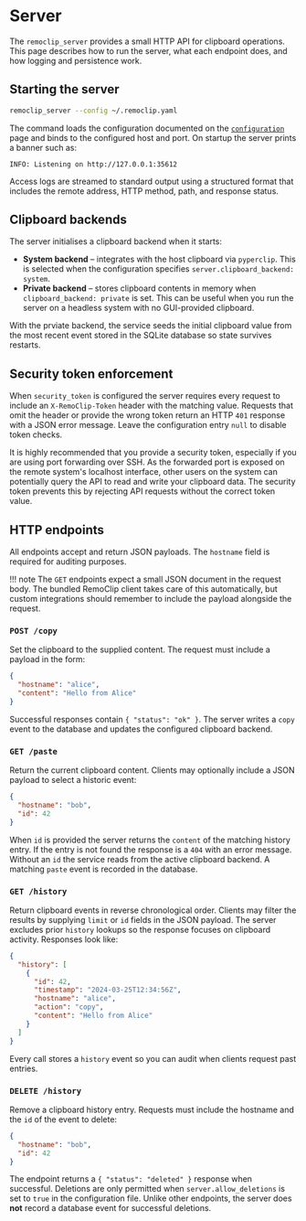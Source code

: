 # Server

The `remoclip_server` provides a small HTTP API for clipboard operations. This page describes how to run the server, what each endpoint does, and how logging and persistence work.

## Starting the server

```bash
remoclip_server --config ~/.remoclip.yaml
```

The command loads the configuration documented on the
[`configuration`](configuration.md) page and binds to the configured host and
port. On startup the server prints a banner such as:

```
INFO: Listening on http://127.0.0.1:35612
```

Access logs are streamed to standard output using a structured format that
includes the remote address, HTTP method, path, and response status.

## Clipboard backends

The server initialises a clipboard backend when it starts:

- **System backend** – integrates with the host clipboard via `pyperclip`. This
  is selected when the configuration specifies `server.clipboard_backend: system`.
- **Private backend** – stores clipboard contents in memory when `clipboard_backend: private` is set. This can be useful when you run the server on a headless system with no GUI-provided clipboard.

With the prviate backend, the service seeds the initial clipboard value from
the most recent event stored in the SQLite database so state survives restarts.

## Security token enforcement

When `security_token` is configured the server requires every request to include an `X-RemoClip-Token` header with the matching value. Requests that omit the header or provide the wrong token return an HTTP `401` response with a JSON error message. Leave the configuration entry `null` to disable token checks.

It is highly recommended that you provide a security token, especially if you are using port forwarding over SSH. As the forwarded port is exposed on the remote system's localhost interface, other users on the system can potentially query the API to read and write your clipboard data. The security token prevents this by rejecting API requests without the correct token value.


## HTTP endpoints

All endpoints accept and return JSON payloads. The `hostname` field is required
for auditing purposes.

!!! note
    The `GET` endpoints expect a small JSON document in the request body. The
    bundled RemoClip client takes care of this automatically, but custom
    integrations should remember to include the payload alongside the request.

### `POST /copy`

Set the clipboard to the supplied content. The request must include a payload in
the form:

```json
{
  "hostname": "alice",
  "content": "Hello from Alice"
}
```

Successful responses contain `{ "status": "ok" }`. The server writes a
`copy` event to the database and updates the configured clipboard backend.

### `GET /paste`

Return the current clipboard content. Clients may optionally include a JSON
payload to select a historic event:

```json
{
  "hostname": "bob",
  "id": 42
}
```

When `id` is provided the server returns the `content` of the matching history
entry. If the entry is not found the response is a `404` with an error message.
Without an `id` the service reads from the active clipboard backend. A matching
`paste` event is recorded in the database.

### `GET /history`

Return clipboard events in reverse chronological order. Clients may filter the
results by supplying `limit` or `id` fields in the JSON payload. The server
excludes prior `history` lookups so the response focuses on clipboard activity.
Responses look like:

```json
{
  "history": [
    {
      "id": 42,
      "timestamp": "2024-03-25T12:34:56Z",
      "hostname": "alice",
      "action": "copy",
      "content": "Hello from Alice"
    }
  ]
}
```

Every call stores a `history` event so you can audit when clients request
past entries.

### `DELETE /history`

Remove a clipboard history entry. Requests must include the hostname and the
`id` of the event to delete:

```json
{
  "hostname": "bob",
  "id": 42
}
```

The endpoint returns a `{ "status": "deleted" }` response when successful.
Deletions are only permitted when `server.allow_deletions` is set to `true` in
the configuration file. Unlike other endpoints, the server does **not** record
a database event for successful deletions.
